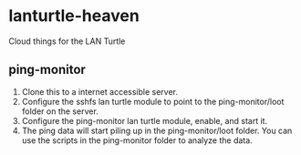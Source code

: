 # lanturtle-heaven
Cloud things for the LAN Turtle

## ping-monitor
1) Clone this to a internet accessible server.
2) Configure the sshfs lan turtle module to point to the ping-monitor/loot folder on the server.
3) Configure the ping-monitor lan turtle module, enable, and start it.
4) The ping data will start piling up in the ping-monitor/loot folder. You can use the scripts in the ping-monitor folder to analyze the data.

